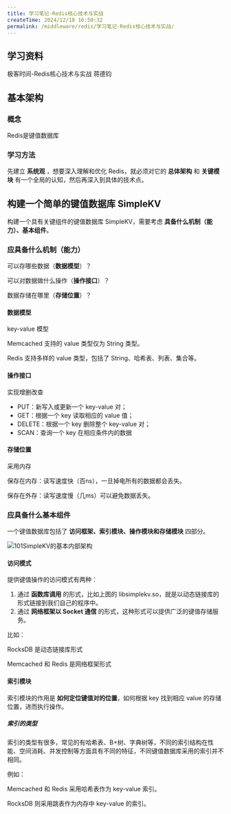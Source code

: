```yaml
---
title: 学习笔记-Redis核心技术与实战
createTime: 2024/12/18 16:50:32
permalink: /middleware/redis/学习笔记-Redis核心技术与实战/
---
```


## 学习资料

极客时间-Redis核心技术与实战 蒋德钧



## 基本架构

### 概念

Redis是键值数据库


### 学习方法

先建立 **系统观** ，想要深入理解和优化 Redis，就必须对它的 **总体架构** 和 **关键模块** 有一个全局的认知，然后再深入到具体的技术点。



## 构建一个简单的键值数据库 SimpleKV

构建一个具有关键组件的键值数据库 SimpleKV，需要考虑 **具备什么机制（能力）、基本组件**。



### 应具备什么机制（能力）

可以存哪些数据（**数据模型**）？

可以对数据做什么操作（**操作接口**）？

数据存储在哪里（**存储位置**）？

#### 数据模型

key-value 模型

Memcached 支持的 value 类型仅为 String 类型。

Redis 支持多样的 value 类型，包括了 String、哈希表、列表、集合等。

#### 操作接口

实现增删改查

- PUT：新写入或更新一个 key-value 对；
- GET：根据一个 key 读取相应的 value 值；
- DELETE：根据一个 key 删除整个 key-value 对；
- SCAN：查询一个 key 在相应条件内的数据

#### 存储位置

采用内存

保存在内存：读写速度快（百ns），一旦掉电所有的数据都会丢失。

保存在外存：读写速度慢（几ms）可以避免数据丢失。



### 应具备什么基本组件

一个键值数据库包括了 **访问框架、索引模块、操作模块和存储模块** 四部分。

![101SimpleKV的基本内部架构](/images/middleware/redis/101SimpleKV的基本内部架构.png)



#### 访问模式

提供键值操作的访问模式有两种：

1. 通过 **函数库调用** 的形式，比如上图的 libsimplekv.so，就是以动态链接库的形式链接到我们自己的程序中。
2. 通过 **网络框架以 Socket 通信** 的形式，这种形式可以提供广泛的键值存储服务。

比如：

RocksDB 是动态链接库形式

Memcached 和 Redis 是网络框架形式



#### 索引模块

索引模块的作用是 **如何定位键值对的位置**，如何根据 key 找到相应 value 的存储位置，进而执行操作。



##### 索引的类型

索引的类型有很多，常见的有哈希表、B+树、字典树等，不同的索引结构在性能、空间消耗、并发控制等方面具有不同的特征，不同键值数据库采用的索引并不相同。

例如：

Memcached 和 Redis 采用哈希表作为 key-value 索引。

RocksDB 则采用跳表作为内存中 key-value 的索引。

